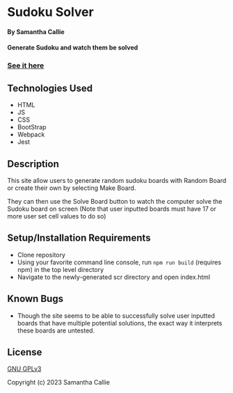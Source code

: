 # Sudoku Solver

#### By **Samantha Callie**

#### Generate Sudoku and watch them be solved

### [See it here](https://hoomee90.github.io/sudoku-solver)

## Technologies Used

* HTML
* JS
* CSS
* BootStrap
* Webpack
* Jest

## Description

This site allow users to generate random sudoku boards with Random Board or create their own by selecting Make Board. 

They can then use the Solve Board button to watch the computer solve the Sudoku board on screen (Note that user inputted boards must have 17 or more user set cell values to do so)

## Setup/Installation Requirements

* Clone repository
* Using your favorite command line console, run `npm run build` (requires npm) in the top level directory
* Navigate to the newly-generated scr directory and open index.html

## Known Bugs

* Though the site seems to be able to successfully solve user inputted boards that have multiple potential solutions, the exact way it interprets these boards are untested.

## License

[GNU GPLv3](https://choosealicense.com/licenses/gpl-3.0/)

Copyright (c) 2023 Samantha Callie
